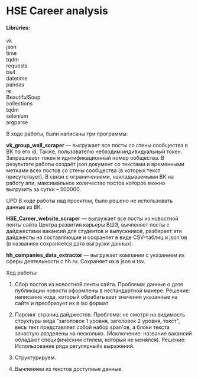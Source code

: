 # HSE Career analysis

#### Libraries:
vk  
json  
time  
tqdm  
requests  
bs4  
datetime  
pandas  
re  
BeautifulSoup  
collections  
tqdm  
selenium  
argparse  

В ходе работы, были написаны три программы:

**vk_group_wall_scraper** — выгружает все посты со стены сообщества в ВК по его id. Также, пользователю небходим индивидуальный токен.
Запрашивает токен и иднтификационный номер ообщества. В результате работы создаёт json документ со текстами и временными метками всех постов со стены сообщества (в которых текст присутствует). В связи с ограничениями, накладываемыми ВК на работу апи, максимальное количество постов  которое можно выгрузить за сутки – 500000.

UPD В ходе работы над проектом, было решено не использовать данные из ВК.

**HSE_Career_website_scraper** — выгружает все посты из новостной ленты сайта Центра развития карьеры ВШЭ, вычленяет посты с дайджестами вакансий для студентов и выпускников, разбирает эти дайджесты на составляющие и сохраняет в виде CSV-таблиц и json'ов (в названиях сохраняется дата выгрузки данных).

**hh_companies_data_extractor** — выгружает компании с указанием их сферы деятельности с hh.ru. Сохраняет их в json и tsv.

Ход работы:

1. Сбор постов из новостной ленты сайта.
Проблема: данные о дате публикации новости оформлены в нестандартной манере.
Решение: написание кода, который обрабатывает значения указанные на сайте и преобразует их в iso формат

2. Парсинг страниц дайджестов.
Проблема: не смотря на видимость структуры вида "заголовок 1 уровня, заголовок 2 уровня, текст", весь тект представляет собой набор span'ов, а блоки текста зачастую разделены на несколько. (Исключение: название вакансий обладают специфическим стилем, который не менялся).
Решение: Использование ряда регулярныйх выражений.

3. Структурируем.

4. Вычленяем из текстов доступные данные.
